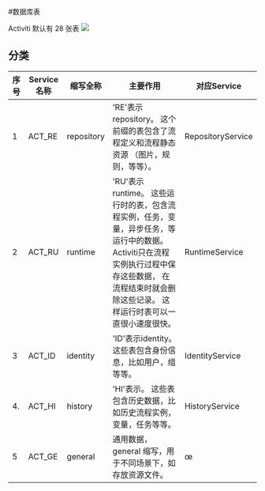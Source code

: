 #数据库表

Activiti 默认有 28 张表
![](https://www.showdoc.cc/server/api/common/visitfile/sign/65f981e4ab9e5b499b21aee65450427f?showdoc=.jpg)

## 分类

| 序号 | Service名称 | 缩写全称   | 主要作用                                                     | 对应Service       |
| ---- | ----------- | ---------- | ------------------------------------------------------------ | ----------------- |
| 1    | ACT_RE      | repository | 'RE'表示repository。 这个前缀的表包含了流程定义和流程静态资源 （图片，规则，等等）。 | RepositoryService |
| 2    | ACT_RU      | runtime    | 'RU'表示runtime。 这些运行时的表，包含流程实例，任务，变量，异步任务，等运行中的数据。 Activiti只在流程实例执行过程中保存这些数据， 在流程结束时就会删除这些记录。 这样运行时表可以一直很小速度很快。 | RuntimeService    |
| 3    | ACT_ID      | identity   | 'ID'表示identity。 这些表包含身份信息，比如用户，组等等。    | IdentityService   |
| 4.   | ACT_HI      | history    | 'HI'表示。 这些表包含历史数据，比如历史流程实例， 变量，任务等等。 | HistoryService    |
| 5    | ACT_GE      | general    | 通用数据，general 缩写，用于不同场景下，如存放资源文件。     | œ                 |